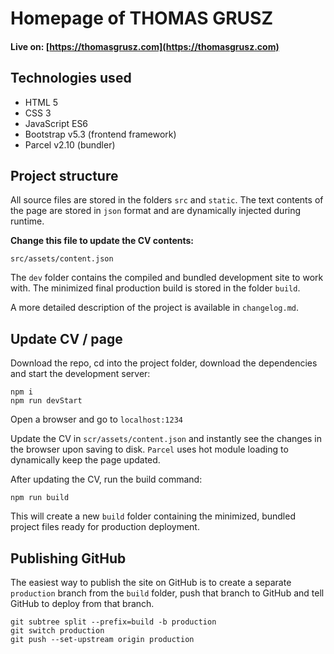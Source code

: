 # Homepage of THOMAS GRUSZ

#### Live on: [https://thomasgrusz.com](https://thomasgrusz.com)

## Technologies used

- HTML 5
- CSS 3
- JavaScript ES6
- Bootstrap v5.3 (frontend framework)
- Parcel v2.10 (bundler)

## Project structure

All source files are stored in the folders `src` and `static`. The text contents of the page are stored in `json` format and are dynamically injected during runtime.

**Change this file to update the CV contents:**

```
src/assets/content.json
```

The `dev` folder contains the compiled and bundled development site to work with. The minimized final production build is stored in the folder `build`.

A more detailed description of the project is available in `changelog.md`.

## Update CV / page

Download the repo, cd into the project folder, download the dependencies and start the development server:

```
npm i
npm run devStart
```

Open a browser and go to `localhost:1234`

Update the CV in `scr/assets/content.json` and instantly see the changes in the browser upon saving to disk. `Parcel` uses hot module loading to dynamically keep the page updated.

After updating the CV, run the build command:

```
npm run build
```

This will create a new `build` folder containing the minimized, bundled project files ready for production deployment.

## Publishing GitHub

The easiest way to publish the site on GitHub is to create a separate `production` branch from the `build` folder, push that branch to GitHub and tell GitHub to deploy from that branch.

```
git subtree split --prefix=build -b production
git switch production
git push --set-upstream origin production
```
